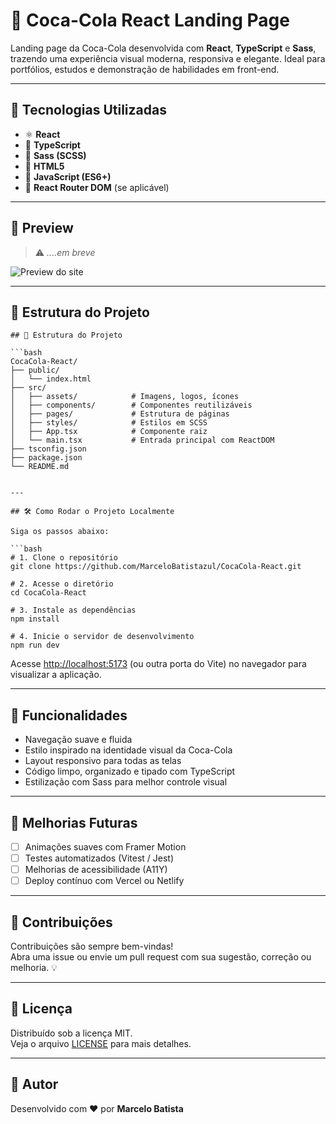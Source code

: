 
# 🥤 Coca-Cola React Landing Page

Landing page da Coca-Cola desenvolvida com **React**, **TypeScript** e **Sass**, trazendo uma experiência visual moderna, responsiva e elegante. Ideal para portfólios, estudos e demonstração de habilidades em front-end.

---

## 🚀 Tecnologias Utilizadas

- ⚛️ **React**
- 💬 **TypeScript**
- 🎨 **Sass (SCSS)**
- 🧱 **HTML5**
- 🧪 **JavaScript (ES6+)**
- 🔄 **React Router DOM** (se aplicável)

---

## 📸 Preview

> ⚠️ *....em breve*

![Preview do site](https://via.placeholder.com/1000x500.png?text=Insira+um+preview+da+Landing+Page)

---

## 📁 Estrutura do Projeto

```
## 📁 Estrutura do Projeto

```bash
CocaCola-React/
├── public/
│   └── index.html
├── src/
│   ├── assets/            # Imagens, logos, ícones
│   ├── components/        # Componentes reutilizáveis
│   ├── pages/             # Estrutura de páginas
│   ├── styles/            # Estilos em SCSS
│   ├── App.tsx            # Componente raiz
│   └── main.tsx           # Entrada principal com ReactDOM
├── tsconfig.json
├── package.json
└── README.md


---

## 🛠️ Como Rodar o Projeto Localmente

Siga os passos abaixo:

```bash
# 1. Clone o repositório
git clone https://github.com/MarceloBatistazul/CocaCola-React.git

# 2. Acesse o diretório
cd CocaCola-React

# 3. Instale as dependências
npm install

# 4. Inicie o servidor de desenvolvimento
npm run dev
```

Acesse [http://localhost:5173](http://localhost:5173) (ou outra porta do Vite) no navegador para visualizar a aplicação.

---

## 🌟 Funcionalidades

- Navegação suave e fluida
- Estilo inspirado na identidade visual da Coca-Cola
- Layout responsivo para todas as telas
- Código limpo, organizado e tipado com TypeScript
- Estilização com Sass para melhor controle visual

---

## 📌 Melhorias Futuras

- [ ] Animações suaves com Framer Motion
- [ ] Testes automatizados (Vitest / Jest)
- [ ] Melhorias de acessibilidade (A11Y)
- [ ] Deploy contínuo com Vercel ou Netlify

---

## 🤝 Contribuições

Contribuições são sempre bem-vindas!  
Abra uma issue ou envie um pull request com sua sugestão, correção ou melhoria. 💡

---

## 📄 Licença

Distribuído sob a licença MIT.  
Veja o arquivo [LICENSE](LICENSE) para mais detalhes.

---

## 👤 Autor

Desenvolvido com ❤️ por **Marcelo Batista**  

